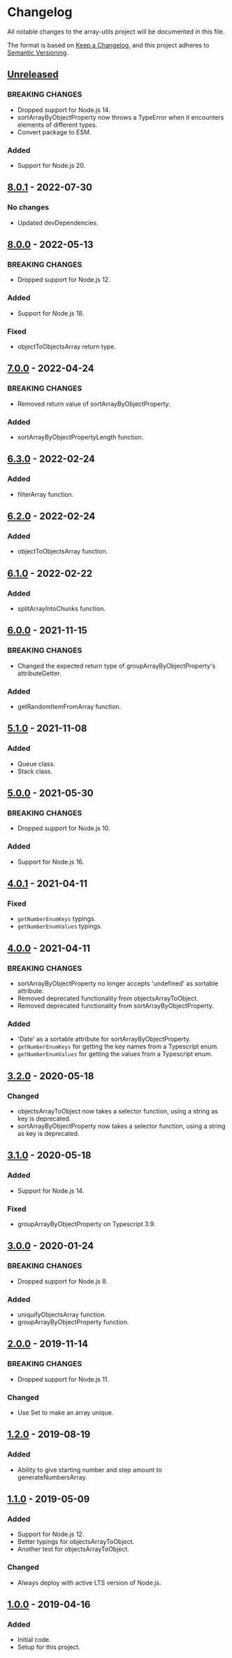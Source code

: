 # Changelog

All notable changes to the array-utils project will be documented in this file.

The format is based on [Keep a Changelog](https://keepachangelog.com/en/1.1.0/),
and this project adheres to [Semantic Versioning](https://semver.org/spec/v2.0.0.html).

## [Unreleased]

### BREAKING CHANGES

-   Dropped support for Node.js 14.
-   sortArrayByObjectProperty now throws a TypeError when it encounters elements of different types.
-   Convert package to ESM.

### Added

-   Support for Node.js 20.

## [8.0.1] - 2022-07-30

### No changes

-   Updated devDependencies.

## [8.0.0] - 2022-05-13

### BREAKING CHANGES

-   Dropped support for Node.js 12.

### Added

-   Support for Node.js 18.

### Fixed

-   objectToObjectsArray return type.

## [7.0.0] - 2022-04-24

### BREAKING CHANGES

-   Removed return value of sortArrayByObjectProperty.

### Added

-   sortArrayByObjectPropertyLength function.

## [6.3.0] - 2022-02-24

### Added

-   filterArray function.

## [6.2.0] - 2022-02-24

### Added

-   objectToObjectsArray function.

## [6.1.0] - 2022-02-22

### Added

-   splitArrayIntoChunks function.

## [6.0.0] - 2021-11-15

### BREAKING CHANGES

-   Changed the expected return type of groupArrayByObjectProperty's attributeGetter.

### Added

-   getRandomItemFromArray function.

## [5.1.0] - 2021-11-08

### Added

-   Queue class.
-   Stack class.

## [5.0.0] - 2021-05-30

### BREAKING CHANGES

-   Dropped support for Node.js 10.

### Added

-   Support for Node.js 16.

## [4.0.1] - 2021-04-11

### Fixed

-   `getNumberEnumKeys` typings.
-   `getNumberEnumValues` typings.

## [4.0.0] - 2021-04-11

### BREAKING CHANGES

-   sortArrayByObjectProperty no longer accepts 'undefined' as sortable attribute.
-   Removed deprecated functionality from objectsArrayToObject.
-   Removed deprecated functionality from sortArrayByObjectProperty.

### Added

-   'Date' as a sortable attribute for sortArrayByObjectProperty.
-   `getNumberEnumKeys` for getting the key names from a Typescript enum.
-   `getNumberEnumValues` for getting the values from a Typescript enum.

## [3.2.0] - 2020-05-18

### Changed

-   objectsArrayToObject now takes a selector function, using a string as key is deprecated.
-   sortArrayByObjectProperty now takes a selector function, using a string as key is deprecated.

## [3.1.0] - 2020-05-18

### Added

-   Support for Node.js 14.

### Fixed

-   groupArrayByObjectProperty on Typescript 3.9.

## [3.0.0] - 2020-01-24

### BREAKING CHANGES

-   Dropped support for Node.js 8.

### Added

-   uniquifyObjectsArray function.
-   groupArrayByObjectProperty function.

## [2.0.0] - 2019-11-14

### BREAKING CHANGES

-   Dropped support for Node.js 11.

### Changed

-   Use Set to make an array unique.

## [1.2.0] - 2019-08-19

### Added

-   Ability to give starting number and step amount to generateNumbersArray.

## [1.1.0] - 2019-05-09

### Added

-   Support for Node.js 12.
-   Better typings for objectsArrayToObject.
-   Another test for objectsArrayToObject.

### Changed

-   Always deploy with active LTS version of Node.js.

## [1.0.0] - 2019-04-16

### Added

-   Initial code.
-   Setup for this project.

[Unreleased]: https://github.com/Ionaru/array-utils/compare/8.0.1...HEAD
[8.0.1]: https://github.com/Ionaru/array-utils/compare/8.0.0...8.0.1
[8.0.0]: https://github.com/Ionaru/array-utils/compare/7.0.0...8.0.0
[7.0.0]: https://github.com/Ionaru/array-utils/compare/6.3.0...7.0.0
[6.3.0]: https://github.com/Ionaru/array-utils/compare/6.2.0...6.3.0
[6.2.0]: https://github.com/Ionaru/array-utils/compare/6.1.0...6.2.0
[6.1.0]: https://github.com/Ionaru/array-utils/compare/6.0.0...6.1.0
[6.0.0]: https://github.com/Ionaru/array-utils/compare/5.1.0...6.0.0
[5.1.0]: https://github.com/Ionaru/array-utils/compare/5.0.0...5.1.0
[5.0.0]: https://github.com/Ionaru/array-utils/compare/4.0.1...5.0.0
[4.0.1]: https://github.com/Ionaru/array-utils/compare/4.0.0...4.0.1
[4.0.0]: https://github.com/Ionaru/array-utils/compare/3.2.0...4.0.0
[3.2.0]: https://github.com/Ionaru/array-utils/compare/3.1.0...3.2.0
[3.1.0]: https://github.com/Ionaru/array-utils/compare/3.0.0...3.1.0
[3.0.0]: https://github.com/Ionaru/array-utils/compare/2.0.0...3.0.0
[2.0.0]: https://github.com/Ionaru/array-utils/compare/1.2.0...2.0.0
[1.2.0]: https://github.com/Ionaru/array-utils/compare/1.1.0...1.2.0
[1.1.0]: https://github.com/Ionaru/array-utils/compare/1.0.0...1.1.0
[1.0.0]: https://github.com/Ionaru/array-utils/compare/971ba24...1.0.0
